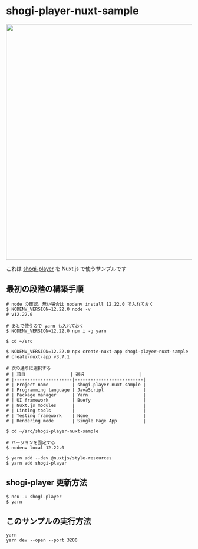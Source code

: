 # shogi-player-nuxt-sample

<p><a href="https://akicho8.github.io/shogi-player/"><img src="https://raw.githubusercontent.com/akicho8/shogi-player/master/shogi-player-nuxt-sample/application.png" height="640" /></a></p>

これは [shogi-player](https://akicho8.github.io/shogi-player/) を Nuxt.js で使うサンプルです

## 最初の段階の構築手順

```shell
# node の確認。無い場合は nodenv install 12.22.0 で入れておく
$ NODENV_VERSION=12.22.0 node -v
# v12.22.0

# あとで使うので yarn も入れておく
$ NODENV_VERSION=12.22.0 npm i -g yarn

$ cd ~/src

$ NODENV_VERSION=12.22.0 npx create-nuxt-app shogi-player-nuxt-sample
# create-nuxt-app v3.7.1

# 次の通りに選択する
# | 項目                 | 選択                     |
# |----------------------|--------------------------|
# | Project name         | shogi-player-nuxt-sample |
# | Programming language | JavaScript               |
# | Package manager      | Yarn                     |
# | UI framework         | Buefy                    |
# | Nuxt.js modules      |                          |
# | Linting tools        |                          |
# | Testing framework    | None                     |
# | Rendering mode       | Single Page App          |

$ cd ~/src/shogi-player-nuxt-sample

# バージョンを固定する
$ nodenv local 12.22.0

$ yarn add --dev @nuxtjs/style-resources
$ yarn add shogi-player
```

## shogi-player 更新方法

```shell
$ ncu -u shogi-player
$ yarn
```

## このサンプルの実行方法

```shell
yarn
yarn dev --open --port 3200
```
